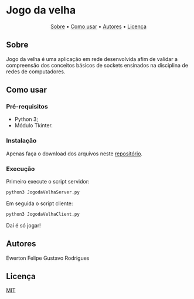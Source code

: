 # Jogo da velha

<p align="center">
 <a href="#Sobre">Sobre</a> •
 <a href="#Como-usar">Como usar</a> •
 <a href="#Autores">Autores</a> • 
 <a href="#Licença">Licença</a>
</p>

## Sobre

Jogo da velha é uma aplicação em rede desenvolvida afim de validar a compreensão dos conceitos básicos de sockets ensinados na disciplina de redes de computadores.

## Como usar

### Pré-requisitos
- Python 3;
- Módulo Tkinter.

### Instalação

Apenas faça o download dos arquivos neste [repositório](https://github.com/ewertonfelipee/Projeto-Redes).

### Execução

Primeiro execute o script servidor:
```bash
python3 JogodaVelhaServer.py
```
Em seguida o script cliente:
```bash
python3 JogodaVelhaClient.py
```
Daí é só jogar!

## Autores

Ewerton Felipe
Gustavo Rodrigues

## Licença

[MIT](https://choosealicense.com/licenses/mit/)
